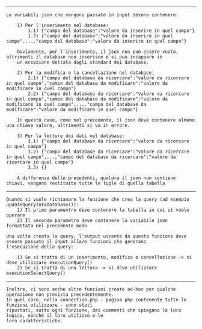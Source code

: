 -------------------------------------------------------------------------------------------------------------------------------------------------------------------------------------------------------------------------------------------------------------	
	Le variabili json che vengono passate in input devono contenere:

		1) Per l'inserimento nel database:
			1.1) {"campo del database":"valore da inserire in quel campo"}
			1.2) {"campo del database":"valore da inserire in quel campo",...,"campo del database":"valore da inserire in quel campo"}
	
		Ovviamente, per l'inserimento, il json non può essere vuoto, altrimenti il database non inserisce e si può incappare in 
		un eccezione dettata dagli standard dei database.

		2) Per la modifica e la cancellazione nel database:
			2.1) {"campo del database da ricercare":"valore da ricercare in quel campo","campo del database da modificare":"valore da modificare in quel campo"}
			2.2) {"campo del database da ricercare":"valore da ricercare in quel campo","campo del database da modificare":"valore da modificare in quel campo",...,"campo del database da modificare":"valore da modificare in quel campo"}

		In questo caso, come nel precedente, il json deve contenere almeno una chiave valore, altrimenti si và in errore.
	
		3) Per la letture dei dati nel database: 		
			3.1) {"campo del database da ricercare":"valore da ricercare in quel campo"}
			3.2) {"campo del database da ricercare":"valore da ricercare in quel campo",...,"campo del database da ricercare":"valore da ricercare in quel campo"}
			3.3) {}
	
		A differenza delle precedenti, qualora il json non contiene chiavi, vengono restituite tutte le tuple di quella tabella
	
-------------------------------------------------------------------------------------------------------------------------------------------------------------------------------------------------------------------------------------------------------------

	Quando si vuole richiamare la funzione che crea la query (ad esempio updateQueryIntoDatabase()):
		1) Il primo paramentro deve contenere la tabella in cui si vuole operare
		2) Il secondo parametro deve contenere la variabile json formattata nel precedente modo

	Una volta creata la query, l'output uscente da questa funzione deve essere passato il input alla/e funzioni che generano
	l'esecuzione della query:

		1) Se si tratta di un inserimento, modifica o cancellazione -> si deve utilizzare executionQuery()
		2) Se si tratta di una lettura -> si deve utilizzare executionSelectQuery()

-------------------------------------------------------------------------------------------------------------------------------------------------------------------------------------------------------------------------------------------------------------

	Inoltre, ci sono anche altre funzioni create ad-hoc per qualche operazione non prevista precedentemente.
	In quel caso, nella connection.php - pagina php contenente tutte le funzioni utilizzare - sono stati 
	riportati, sotto ogni funzione, dei commenti che spiegano la loro logica, nonchè il loro utilizzo e le
	loro caratteristiche.